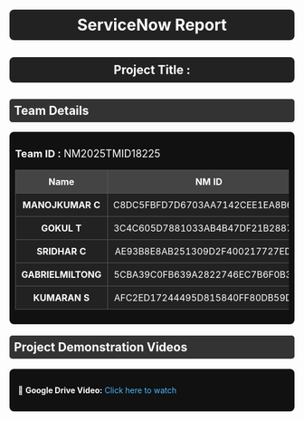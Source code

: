 <h1 style="text-align:center; color:white; background:#222; padding:10px; border-radius:8px;">
  ServiceNow Report
</h1>

<h2 style="text-align:center; color:white; background:#222; padding:10px; border-radius:8px;">
  Project Title :  
</h2>

<h2 style="color:white; background:#333; padding:8px; border-radius:5px;">
  Team Details
</h2>

<div style="background:#111; padding:10px; border-radius:8px;">
  <p style="color:white; font-size:18px;">
    <b>Team ID :</b> NM2025TMID18225
  </p>

  <table style="width:100%; border-collapse:collapse; background:#222; color:white; text-align:center;">
    <tr style="background:#444;">
      <th style="padding:10px; border:1px solid #555;">Name</th>
      <th style="padding:10px; border:1px solid #555;">NM ID</th>
      <th style="padding:10px; border:1px solid #555;">Position</th>
    </tr>
    <tr>
      <td style="padding:10px; border:1px solid #555;"><b>MANOJKUMAR C</b></td>
      <td style="padding:10px; border:1px solid #555;">C8DC5FBFD7D6703AA7142CEE1EA8B6FC</td>
      <td style="padding:10px; border:1px solid #555;">Leader</td>
    </tr>
    <tr>
      <td style="padding:10px; border:1px solid #555;"><b>GOKUL T</b></td>
      <td style="padding:10px; border:1px solid #555;">3C4C605D7881033AB4B47DF21B288738</td>
      <td style="padding:10px; border:1px solid #555;">Member</td>
    </tr>
    <tr>
      <td style="padding:10px; border:1px solid #555;"><b>SRIDHAR C</b></td>
      <td style="padding:10px; border:1px solid #555;">AE93B8E8AB251309D2F400217727ED39</td>
      <td style="padding:10px; border:1px solid #555;">Member</td>
    </tr>
    <tr>
      <td style="padding:10px; border:1px solid #555;"><b>GABRIELMILTONG</b></td>
      <td style="padding:10px; border:1px solid #555;">5CBA39C0FB639A2822746EC7B6F0B3DA</td>
      <td style="padding:10px; border:1px solid #555;">Member</td>
    <tr>
      <td style="padding:10px; border:1px solid #555;"><b>KUMARAN S</b></td>
      <td style="padding:10px; border:1px solid #555;">AFC2ED17244495D815840FF80DB59DA5</td>
      <td style="padding:10px; border:1px solid #555;">Member</td>
    </tr>
  </table>
</div>

<h2 style="color:white; background:#333; padding:8px; border-radius:5px; margin-top:20px;">
  Project Demonstration Videos
</h2>

<div style="background:#111; padding:15px; border-radius:8px; color:white;">
  <p>📌 <b>Google Drive Video:</b> 
    <a href="" 
   style="color:#4DB8FF; text-decoration:none;" target="_blank">Click here to watch</a>

  </p>
</div>
